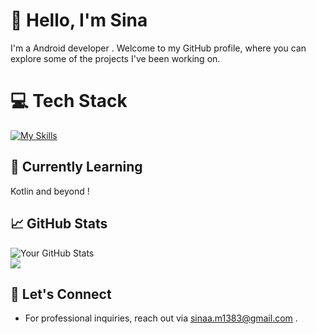 # 👋 Hello, I'm Sina 

I'm a Android developer . Welcome to my GitHub profile, where you can explore some of the projects I've been working on.

# 💻 Tech Stack
[![My Skills](https://skillicons.dev/icons?i=androidstudio,kotlin,figma,xd,sqlite&theme=dark)](https://skillicons.dev)

## 🌱 Currently Learning

Kotlin and beyond !

## 📈 GitHub Stats

![Your GitHub Stats](https://github-readme-stats.vercel.app/api?username=nsa-agentt&show_icons=true&hide_title=true&hide_border=true&count_private=true&theme=dark)<br/>
![](https://github-readme-stats.vercel.app/api/top-langs/?username=nsa-agentt&theme=radical&hide_border=false&include_all_commits=false&count_private=false&layout=compact)

## 🤝 Let's Connect
- For professional inquiries, reach out via sinaa.m1383@gmail.com .
